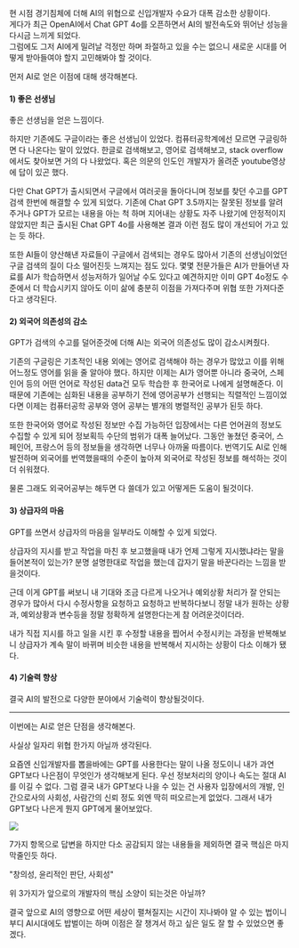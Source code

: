 현 시점 경기침체에 더해 AI의 위협으로 신입개발자 수요가 대폭 감소한 상황이다.  
게다가 최근 OpenAI에서 Chat GPT 4o를 오픈하면서 AI의 발전속도와 뛰어난 성능을 다시금 느끼게 되었다.  
그럼에도 그저 AI에게 밀려날 걱정만 하며 좌절하고 있을 수는 없으니 새로운 시대를 어떻게 받아들여야 할지 고민해봐야 할 것이다.  

먼저 AI로 얻은 이점에 대해 생각해본다. 

#### 1) 좋은 선생님

좋은 선생님을 얻은 느낌이다.  

하지만 기존에도 구글이라는 좋은 선생님이 있었다. 컴퓨터공학계에선 모르면 구글링하면 다 나온다는 말이 있었다. 한글로 검색해보고, 영어로 검색해보고, stack overflow에서도 찾아보면 거의 다 나왔었다. 혹은 의문의 인도인 개발자가 올려준 youtube영상에 답이 있곤 했다.  

다만 Chat GPT가 출시되면서 구글에서 여러곳을 돌아다니며 정보를 찾던 수고를 GPT검색 한번에 해결할 수 있게 되었다. 기존에 Chat GPT 3.5까지는 잘못된 정보를 알려주거나 GPT가 모르는 내용을 아는 척 하며 지어내는 상황도 자주 나왔기에 안정적이지 않았지만 최근 출시된 Chat GPT 4o를 사용해본 결과 이런 점도 많이 개선되어 가고 있는 듯 하다.  

또한 AI들이 양산해낸 자료들이 구글에서 검색되는 경우도 많아서 기존의 선생님이었던 구글 검색의 질이 다소 떨어진듯 느껴지는 점도 있다. 몇몇 전문가들은 AI가 만들어낸 자료를 AI가 학습하면서 성능저하가 일어날 수도 있다고 예견하지만 이미 GPT 4o정도 수준에서 더 학습시키지 않아도 이미 삶에 충분히 이점을 가져다주며 위협 또한 가져다준다고 생각된다.  

#### 2) 외국어 의존성의 감소

GPT가 검색의 수고를 덜어준것에 더해 AI는 외국어 의존성도 많이 감소시켜줬다.  

기존의 구글링은 기초적인 내용 외에는 영어로 검색해야 하는 경우가 많았고 이를 위해 어느정도 영어를 읽을 줄 알아야 했다. 하지만 이제는 AI가 영어뿐 아니라 중국어, 스페인어 등의 어떤 언어로 작성된 data건 모두 학습한 후 한국어로 나에게 설명해준다. 이때문에 기존에는 심화된 내용을 공부하기 전에 영어공부가 선행되는 직렬적인 느낌이었다면 이제는 컴퓨터공학 공부와 영어 공부는 별개의 병렬적인 공부가 된듯 하다.  

또한 한국어와 영어로 작성된 정보만 수집 가능하던 입장에서는 다른 언어권의 정보도 수집할 수 있게 되어 정보획득 수단의 범위가 대폭 늘어났다. 그동안 놓쳤던 중국어, 스페인어, 프랑스어 등의 정보들을 생각하면 너무나 아까울 따름이다. 번역기도 AI로 인해 발전하며 외국어를 번역했을때의 수준이 높아져 외국어로 작성된 정보를 해석하는 것이 더 쉬워졌다.  

물론 그래도 외국어공부는 해두면 다 쓸데가 있고 어떻게든 도움이 될것이다.  

#### 3) 상급자의 마음

GPT를 쓰면서 상급자의 마음을 일부라도 이해할 수 있게 되었다.

상급자의 지시를 받고 작업을 마친 후 보고했을때 내가 언제 그렇게 지시했냐라는 말을 들어본적이 있는가? 분명 설명한대로 작업을 했는데 갑자기 말을 바꾼다라는 느낌을 받을것이다.  

  
근데 이게 GPT를 써보니 내 기대와 조금 다르게 나오거나 예외상황 처리가 잘 안되는 경우가 많아서 다시 수정사항을 요청하고 요청하고 반복하다보니 정말 내가 원하는 상황과, 예외상황과 변수등을 정말 정확하게 설명한다는게 참 어려운것이더라.  

내가 직접 지시를 하고 일을 시킨 후 수정할 내용을 찝어서 수정시키는 과정을 반복해보니 상급자가 계속 말이 바뀌며 비슷한 내용을 반복해서 지시하는 상황이 다소 이해가 됐다.  

#### 4) 기술력 향상

결국 AI의 발전으로 다양한 분야에서 기술력이 향상될것이다.  

---

이번에는 AI로 얻은 단점을 생각해본다.

사실상 일자리 위협 한가지 아닐까 생각된다.

요즘엔 신입개발자를 뽑을바에는 GPT를 사용한다는 말이 나올 정도이니 내가 과연 GPT보다 나은점이 무엇인가 생각해보게 된다. 우선 정보처리의 양이나 속도는 절대 AI를 이길 수 없다. 그럼 결국 내가 GPT보다 나을 수 있는 건 사용자 입장에서의 개발, 인간으로사의 사회성, 사람간의 신뢰 정도 외엔 딱히 떠오르는게 없었다. 그래서 내가 GPT보다 나은게 뭔지 GPT에게 물어보았다.

![](https://blog.kakaocdn.net/dn/w364u/btsH8E2oXTO/mBHx3E9WVOOJybNsmctZgk/img.png)

7가지 항목으로 답변을 하지만 다소 공감되지 않는 내용들을 제외하면 결국 핵심은 마지막줄인듯 하다.

"창의성, 윤리적인 판단, 사회성"

위 3가지가 앞으로의 개발자의 핵심 소양이 되는것은 아닐까?

결국 앞으로 AI의 영향으로 어떤 세상이 펼쳐질지는 시간이 지나봐야 알 수 있는 법이니 부디 AI시대에도 밥벌이는 하며 이점은 잘 챙겨서 하고 싶은 일도 잘 할 수 있었으면 좋겠다.
